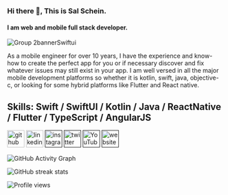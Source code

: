 ### Hi there 👋, This is Sal Schein.
#### I am web and mobile full stack developer.
![Group 2bannerSwiftui](https://pbs.twimg.com/profile_banners/1449475543875870727/1658999785/1500x500)


As a mobile engineer for over 10 years, I have the experience and know-how to create the perfect app for you or if necessary
discover and fix whatever issues may still exist in your app. 
I am well versed in all the major mobile development platforms so whether it is kotlin, swift, java, objective-c, or
looking for some hybrid platforms like Flutter and React native.

## Skills: Swift / SwiftUI / Kotlin / Java / ReactNative / Flutter / TypeScript / AngularJS 

[<img src='https://cdn.jsdelivr.net/npm/simple-icons@3.0.1/icons/github.svg' alt='github' height='40'>](https://github.com/SalSchein)  [<img src='https://cdn.jsdelivr.net/npm/simple-icons@3.0.1/icons/linkedin.svg' alt='linkedin' height='40'>](https://www.linkedin.com/in/sal-schein-a64566218/)  [<img src='https://cdn.jsdelivr.net/npm/simple-icons@3.0.1/icons/instagram.svg' alt='instagram' height='40'>]()  [<img src='https://cdn.jsdelivr.net/npm/simple-icons@3.0.1/icons/twitter.svg' alt='twitter' height='40'>]()  [<img src='https://cdn.jsdelivr.net/npm/simple-icons@3.0.1/icons/youtube.svg' alt='YouTube' height='40'>]()  [<img src='https://cdn.jsdelivr.net/npm/simple-icons@3.0.1/icons/icloud.svg' alt='website' height='40'>]()  

![GitHub Activity Graph](https://activity-graph.herokuapp.com/graph?username=SalSchein)  

![GitHub streak stats](https://github-readme-streak-stats.herokuapp.com/?user=SalSchein)  

![Profile views](https://gpvc.arturio.dev/SalSchein)
